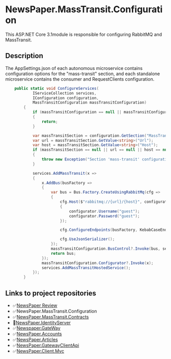 # NewsPaper.MassTransit.Configuration
 
This ASP.NET Core 3.1module is responsible for configuring RabbitMQ and MassTransit.

## Description

The AppSettings.json of each autonomous microservice contains configuration options for the "mass-transit" section, and each standalone microservice contains the consumer and RequestClients configuration.

```C#
    public static void ConfigureServices(
            IServiceCollection services,
            IConfiguration configuration,
            MassTransitConfiguration massTransitConfiguration)
        {
            if (massTransitConfiguration == null || massTransitConfiguration.IsDebug)
            {
                return;
            }

            var massTransitSection = configuration.GetSection("MassTransit");
            var url = massTransitSection.GetValue<string>("Url");
            var host = massTransitSection.GetValue<string>("Host");
            if (massTransitSection == null || url == null || host == null)
            {
                throw new Exception("Section 'mass-transit' configuration settings are not found in appSettings.json");
            }

            services.AddMassTransit(x =>
            {
                x.AddBus(busFactory =>
                {
                    var bus = Bus.Factory.CreateUsingRabbitMq(cfg =>
                    {
                        cfg.Host($"rabbitmq://{url}/{host}", configurator =>
                        {
                            configurator.Username("guest");
                            configurator.Password("guest");
                        });

                        cfg.ConfigureEndpoints(busFactory, KebabCaseEndpointNameFormatter.Instance);

                        cfg.UseJsonSerializer();
                    });
                    massTransitConfiguration.BusControl?.Invoke(bus, services.BuildServiceProvider());
                    return bus;
                });
                massTransitConfiguration.Configurator?.Invoke(x);
                services.AddMassTransitHostedService();
            });
        }
```

## Links to project repositories
- :white_check_mark:[NewsPaper Review](https://github.com/PKravchenko-ki16/NewsPaper)
- :white_check_mark:NewsPaper.MassTransit.Configuration
- :white_check_mark:[NewsPaper.MassTransit.Contracts](https://github.com/PKravchenko-ki16/NewsPaper.MassTransit.Contracts)
- :black_square_button:[NewsPaper.IdentityServer]()
- :white_check_mark:[Newspaper.GateWay](https://github.com/PKravchenko-ki16/Newspaper.GateWay)
- :white_check_mark:[NewsPaper.Accounts](https://github.com/PKravchenko-ki16/NewsPaper.Accounts)
- :white_check_mark:[NewsPaper.Articles](https://github.com/PKravchenko-ki16/NewsPaper.Articles)
- :white_check_mark:[NewsPaper.GatewayClientApi](https://github.com/PKravchenko-ki16/NewsPaper.GatewayClientApi)
- :white_check_mark:[NewsPaper.Client.Mvc](https://github.com/PKravchenko-ki16/NewsPaper.Client.Mvc)
